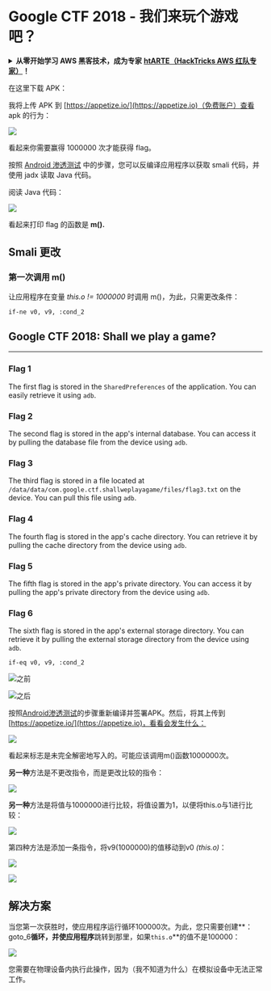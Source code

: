 # Google CTF 2018 - 我们来玩个游戏吧？

<details>

<summary><strong>从零开始学习 AWS 黑客技术，成为专家</strong> <a href="https://training.hacktricks.xyz/courses/arte"><strong>htARTE（HackTricks AWS 红队专家）</strong></a><strong>！</strong></summary>

支持 HackTricks 的其他方式：

* 如果您想看到您的**公司在 HackTricks 中做广告**或**下载 PDF 版的 HackTricks**，请查看[**订阅计划**](https://github.com/sponsors/carlospolop)!
* 获取[**官方 PEASS & HackTricks 商品**](https://peass.creator-spring.com)
* 探索[**PEASS 家族**](https://opensea.io/collection/the-peass-family)，我们的独家[**NFTs**](https://opensea.io/collection/the-peass-family)
* **加入** 💬 [**Discord 群组**](https://discord.gg/hRep4RUj7f) 或 [**电报群组**](https://t.me/peass) 或在 **Twitter** 🐦 [**@carlospolopm**](https://twitter.com/hacktricks\_live)** 上关注我们**。
* 通过向 [**HackTricks**](https://github.com/carlospolop/hacktricks) 和 [**HackTricks Cloud**](https://github.com/carlospolop/hacktricks-cloud) github 仓库提交 PR 来分享您的黑客技巧。

</details>

在这里下载 APK：

我将上传 APK 到 [https://appetize.io/](https://appetize.io)（免费账户）查看 apk 的行为：

![](<../../.gitbook/assets/image (421).png>)

看起来你需要赢得 1000000 次才能获得 flag。

按照 [Android 渗透测试](./) 中的步骤，您可以反编译应用程序以获取 smali 代码，并使用 jadx 读取 Java 代码。

阅读 Java 代码：

![](<../../.gitbook/assets/image (495).png>)

看起来打印 flag 的函数是 **m().**

## **Smali 更改**

### **第一次调用 m()**

让应用程序在变量 _this.o != 1000000_ 时调用 m()，为此，只需更改条件：
```
if-ne v0, v9, :cond_2
```
## Google CTF 2018: Shall we play a game?

---

### Flag 1

The first flag is stored in the `SharedPreferences` of the application. You can easily retrieve it using `adb`.

### Flag 2

The second flag is stored in the app's internal database. You can access it by pulling the database file from the device using `adb`.

### Flag 3

The third flag is stored in a file located at `/data/data/com.google.ctf.shallweplayagame/files/flag3.txt` on the device. You can pull this file using `adb`.

### Flag 4

The fourth flag is stored in the app's cache directory. You can retrieve it by pulling the cache directory from the device using `adb`.

### Flag 5

The fifth flag is stored in the app's private directory. You can access it by pulling the app's private directory from the device using `adb`.

### Flag 6

The sixth flag is stored in the app's external storage directory. You can retrieve it by pulling the external storage directory from the device using `adb`.
```
if-eq v0, v9, :cond_2
```
![之前](<../../.gitbook/assets/image (383).png>)

![之后](<../../.gitbook/assets/image (838).png>)

按照[Android渗透测试](./)的步骤重新编译并签署APK。然后，将其上传到[https://appetize.io/](https://appetize.io)，看看会发生什么：

![](<../../.gitbook/assets/image (128).png>)

看起来标志是未完全解密地写入的。可能应该调用m()函数1000000次。

**另一种**方法是不更改指令，而是更改比较的指令：

![](<../../.gitbook/assets/image (840).png>)

**另一种**方法是将值与1000000进行比较，将值设置为1，以便将this.o与1进行比较：

![](<../../.gitbook/assets/image (629).png>)

第四种方法是添加一条指令，将v9(1000000)的值移动到v0 _(this.o)_：

![](<../../.gitbook/assets/image (414).png>)

![](<../../.gitbook/assets/image (424).png>)

## 解决方案

当您第一次获胜时，使应用程序运行循环100000次。为此，您只需要创建**：goto\_6**循环，并使应用程序**跳转到那里，如果`this.o`**的值不是100000：

![](<../../.gitbook/assets/image (1090).png>)

您需要在物理设备内执行此操作，因为（我不知道为什么）在模拟设备中无法正常工作。
